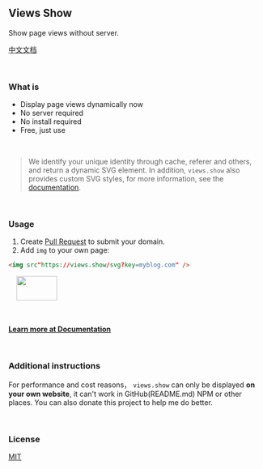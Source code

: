 ## Views Show

Show page views without server.

[中文文档](./README_CN.md)

<br/>

### What is

  - Display page views dynamically now
  - No server required
  - No install required
  - Free, just use

<br/>

> We identify your unique identity through cache, referer and others, and return a dynamic SVG element.
In addition, `views.show` also provides custom SVG styles, for more information, see the [documentation](https://views.show).

<br/>

### Usage

  1. Create [Pull Request](https://github.com/unix/views-show/pulls) to submit your domain.
  2. Add `img` to your own page:

  ```html
  <img src"https://views.show/svg?key=myblog.com" />
  ```

  &nbsp;&nbsp;&nbsp;&nbsp;<img width="80" height="48" src="https://views.show/svg?key=myblog.com" />

<br/>

**[Learn more at Documentation](https://views.show)**

<br/>

### Additional instructions

For performance and cost reasons， `views.show` can only be displayed **on your own website**,
it can't work in GitHub(README.md) NPM or other places. You can also donate this project to help me do better.

<br/>

### License

[MIT](./LICENSE)
